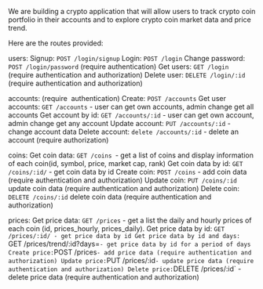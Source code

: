 We are building a crypto application that will allow users to track crypto coin portfolio in their accounts and to explore crypto coin market data and price trend. 

Here are the routes provided:

users:
Signup: `POST /login/signup` 
Login: `POST /login` 
Change password: `POST /login/password` (require authentication)
Get users: `GET /login` (require authentication and authorization)
Delete user: `DELETE /login/:id` (require authentication and authorization)

accounts: (require  authentication)
Create: `POST /accounts` 
Get user accounts: `GET /accounts` - user can get own accounts, admin change get all accounts
Get account by id: `GET /accounts/:id` - user can get own account, admin change get any account
Update account: `PUT /accounts/:id` - change account data
Delete account: `delete /accounts/:id` - delete an account (require authorization)

coins:
Get coin data: `GET /coins `- get a list of coins and display information of each coin(id, symbol, price, market cap, rank)
Get coin data by id: `GET /coins/:id/` - get coin data by id 
Create coin: `POST /coins` - add coin data (require authentication and authorization)
Update coin: `PUT /coins/:id` update coin data (require authentication and authorization)
Delete coin: `DELETE /coins/:id` delete coin data (require authentication and authorization)

prices:
Get price data: `GET /prices` - get a list the daily and hourly prices of each coin (id, prices_hourly, prices_daily).
Get price data by id: `GET /prices/:id/ - get price data by id
Get price data by id and days: `GET /prices/trend/:id?days=` - get price data by id for a period of days
Create price: `POST /prices` - add price data (require authentication and authorization)
Update price: `PUT /prices/:id` - update price data (require authentication and authorization)
Delete price: `DELETE /prices/:id` - delete price data (require authentication and authorization)